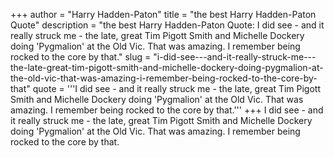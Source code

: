 +++
author = "Harry Hadden-Paton"
title = "the best Harry Hadden-Paton Quote"
description = "the best Harry Hadden-Paton Quote: I did see - and it really struck me - the late, great Tim Pigott Smith and Michelle Dockery doing 'Pygmalion' at the Old Vic. That was amazing. I remember being rocked to the core by that."
slug = "i-did-see---and-it-really-struck-me---the-late-great-tim-pigott-smith-and-michelle-dockery-doing-pygmalion-at-the-old-vic-that-was-amazing-i-remember-being-rocked-to-the-core-by-that"
quote = '''I did see - and it really struck me - the late, great Tim Pigott Smith and Michelle Dockery doing 'Pygmalion' at the Old Vic. That was amazing. I remember being rocked to the core by that.'''
+++
I did see - and it really struck me - the late, great Tim Pigott Smith and Michelle Dockery doing 'Pygmalion' at the Old Vic. That was amazing. I remember being rocked to the core by that.
